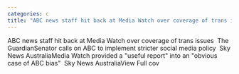 ```yaml
---
categories: c
title: "ABC news staff hit back at Media Watch over coverage of trans issues  The Guardian"
---
```

ABC news staff hit back at Media Watch over coverage of trans issues&nbsp;&nbsp;The GuardianSenator calls on ABC to implement stricter social media policy&nbsp;&nbsp;Sky News AustraliaMedia Watch provided a "useful report" into an "obvious case of ABC bias"&nbsp;&nbsp;Sky News AustraliaView Full cov